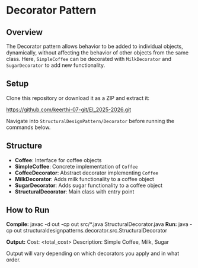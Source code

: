 # Decorator Pattern

## Overview
The Decorator pattern allows behavior to be added to individual objects, dynamically, without affecting the behavior of other objects from the same class. Here, `SimpleCoffee` can be decorated with `MilkDecorator` and `SugarDecorator` to add new functionality.

## Setup
Clone this repository or download it as a ZIP and extract it:

https://github.com/keerthi-07-git/EI_2025-2026.git

Navigate into `StructuralDesignPattern/Decorator` before running the commands below.

## Structure

- **Coffee**: Interface for coffee objects  
- **SimpleCoffee**: Concrete implementation of `Coffee`  
- **CoffeeDecorator**: Abstract decorator implementing `Coffee`  
- **MilkDecorator**: Adds milk functionality to a coffee object  
- **SugarDecorator**: Adds sugar functionality to a coffee object  
- **StructuralDecorator**: Main class with entry point



## How to Run  
**Compile:**
javac -d out -cp out src/*.java StructuralDecorator.java
**Run:**
java -cp out structuraldesignpatterns.decorator.src.StructuralDecorator

**Output:**
Cost: <total_cost>
Description: Simple Coffee, Milk, Sugar

Output will vary depending on which decorators you apply and in what order.

